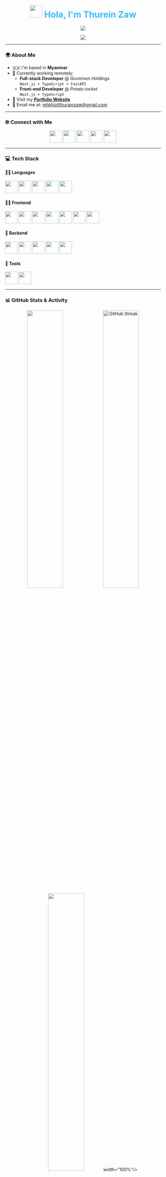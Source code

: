 <!-- Hero Section with Typing Animation -->
<h1 align="center">
  <img src="https://media.giphy.com/media/hvRJCLFzcasrR4ia7z/giphy.gif" width="40"/> 
  <span style="color:#36BCF7; font-weight:bold;">Hola, I'm Thurein Zaw</span>
</h1>

<p align="center">
  <a href="https://readme-typing-svg.herokuapp.com?font=Fira+Code&weight=600&size=24&duration=4000&pause=800&color=36BCF7&center=true&vCenter=true&width=435&lines=🚀+Full-stack+Web+Developer;🌱+Lifelong+Learner;⚡+Problem+Solver;❤️+Open+Source+Contributor" target="_blank">
    <img src="https://readme-typing-svg.herokuapp.com?font=Fira+Code&weight=600&size=24&duration=4000&pause=800&color=36BCF7&center=true&vCenter=true&width=435&lines=🚀+Full-stack+Web+Developer;🌱+Lifelong+Learner;⚡+Problem+Solver;❤️+Open+Source+Contributor" />
  </a>
</p>

<p align="center">
  <a href="https://readme-typing-svg.herokuapp.com?font=Fira+Code&weight=600&size=22&duration=4000&pause=800&color=36BCF7&center=true&vCenter=true&width=435&lines=Full-stack+Web+Developer;Open+Source+Enthusiast;Lifelong+Learner;Problem+Solver+%F0%9F%92%A1" target="_blank">
    <img src="https://readme-typing-svg.herokuapp.com?font=Fira+Code&weight=600&size=22&duration=4000&pause=800&color=36BCF7&center=true&vCenter=true&width=435&lines=Full-stack+Web+Developer;Open+Source+Enthusiast;Lifelong+Learner;Problem+Solver+%F0%9F%92%A1" />
  </a>
</p>

---

### 🌍 About Me
- 🇲🇲 I'm based in **Myanmar**
- 💼 Currently working remotely:
  - **Full-stack Developer** @ *Grummen Holdings*  
    `Next.js + TypeScript + FastAPI`
  - **Front-end Developer** @ *Potato.rocket*  
    `Next.js + TypeScript`
- 🔗 Visit my [**Portfolio Website**](https://thurein-zaw-full-stac-k-web-developer-portfolio.vercel.app/)
- 📧 Email me at: [mhkhizilthurainzaw@gmail.com](mailto:mhkhizilthurainzaw@gmail.com)

---

### 🌐 Connect with Me
<p align="center">
  <a href="https://github.com/mhkhizil" target="_blank"><img src="https://res.cloudinary.com/dreamlist/image/upload/v1676730434/ease-prof/social/github-tile_gsrozh.svg" height="40"/></a>
  <a href="https://www.linkedin.com/in/thurein-zaw-62ab73291" target="_blank"><img src="https://res.cloudinary.com/dreamlist/image/upload/v1676730564/ease-prof/social/linkedin-tile_jaz1sv.svg" height="40"/></a>
  <a href="https://discord.com/users/thureinzaw" target="_blank"><img src="https://res.cloudinary.com/dreamlist/image/upload/v1676730718/ease-prof/social/discord-icon-svgrepo-com_wuyhta.svg" height="40"/></a>
  <a href="https://www.facebook.com/khizil/" target="_blank"><img src="https://res.cloudinary.com/dreamlist/image/upload/v1676730776/ease-prof/social/facebook-tile_ohluug.svg" height="40"/></a>
  <a href="https://stackoverflow.com/users/18001133/mh-khizil" target="_blank"><img src="https://res.cloudinary.com/dreamlist/image/upload/v1676731089/ease-prof/social/stackoverflow-tile_h07xxl.svg" height="40"/></a>
</p>

---

### 💻 Tech Stack

#### 👨‍💻 Languages
<p>
  <img src="https://res.cloudinary.com/dreamlist/image/upload/v1676609805/ease-prof/programming%20languages/javascript_zl26n3.svg" height="40"/>
  <img src="https://res.cloudinary.com/dreamlist/image/upload/v1676728606/ease-prof/programming%20languages/php-icon_l6wqva.svg" height="40"/>
  <img src="https://res.cloudinary.com/dreamlist/image/upload/v1676609806/ease-prof/programming%20languages/python_e8bquv.svg" height="40"/>
  <img src="https://res.cloudinary.com/dreamlist/image/upload/v1676609806/ease-prof/programming%20languages/typescript_yy0l4p.svg" height="40"/>
  <img src="https://res.cloudinary.com/dreamlist/image/upload/v1676727028/ease-prof/programming%20languages/java-icon_ksqmpo.svg" height="40"/>
</p>

#### 🧑‍🎨 Frontend
<p>
  <img src="https://res.cloudinary.com/dreamlist/image/upload/v1676609810/ease-prof/others/html_lk2f50.svg" height="40"/>
  <img src="https://res.cloudinary.com/dreamlist/image/upload/v1676609810/ease-prof/others/css_ebnigo.svg" height="40"/>
  <img src="https://res.cloudinary.com/dreamlist/image/upload/v1676728717/ease-prof/programming%20languages/sass-1_e2j4kh.svg" height="40"/>
  <img src="https://res.cloudinary.com/dreamlist/image/upload/v1676728764/ease-prof/programming%20languages/tailwindcss_ypanrz.svg" height="40"/>
  <img src="https://res.cloudinary.com/dreamlist/image/upload/v1676609812/ease-prof/frameworks/boostrap_tlv0am.svg" height="40"/>
  <img src="https://res.cloudinary.com/dreamlist/image/upload/v1676609814/ease-prof/frameworks/react_cbllza.svg" height="40"/>
  <img src="https://res.cloudinary.com/dreamlist/image/upload/v1676728805/ease-prof/programming%20languages/next-js_dx85pb.svg" height="40"/>
</p>

#### 🔧 Backend
<p>
  <img src="https://res.cloudinary.com/dreamlist/image/upload/v1676728892/ease-prof/programming%20languages/nestjs-icon_rgylco.svg" height="40"/>
  <img src="https://cdn.worldvectorlogo.com/logos/fastapi-1.svg" height="40"/>
  <img src="https://res.cloudinary.com/dreamlist/image/upload/v1676728991/ease-prof/databases/mysql-icon_mk8acg.svg" height="40"/>
  <img src="https://res.cloudinary.com/dreamlist/image/upload/v1676728991/ease-prof/databases/postgresql-icon_hbcqkg.svg" height="40"/>
  <img src="https://res.cloudinary.com/dreamlist/image/upload/v1676728991/ease-prof/databases/mongodb-icon_lvtrhy.svg" height="40"/>
</p>

#### 🧰 Tools
<p>
  <img src="https://res.cloudinary.com/dreamlist/image/upload/v1676726456/ease-prof/others/postman_ks3gcy.svg" height="40"/>
  <img src="https://res.cloudinary.com/dreamlist/image/upload/v1676726456/ease-prof/others/git_xzurom.svg" height="40"/>
</p>

---

### 📊 GitHub Stats & Activity

<p align="center">
  <img width="48%" src="https://github-readme-stats.vercel.app/api?username=mhkhizil&show_icons=true&theme=dark&hide_border=true" />
    <img width="48%" src="https://github-readme-streak-stats.herokuapp.com/?user=mhkhizil&theme=dark&hide_border=true" alt="GitHub Streak"/>

</p>

<p align="center">
    <img width="48%" src="https://github-readme-stats.vercel.app/api/top-langs/?username=mhkhizil&layout=compact&theme=dark&hide_border=true" />width="100%"/>
</p>





---



### 🧠 Just for fun 😎

![Terminal Typing Gif](https://readme-typing-svg.demolab.com?font=Fira+Code&size=18&pause=1000&color=35F7AC&width=435&lines=export+const+dev=Thurein+Zaw;fullStack()+openToWork();alwaysLearning()+❤️)

---

